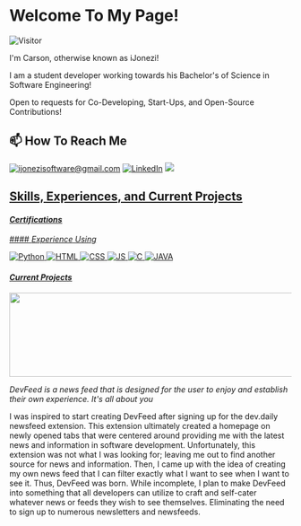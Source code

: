# Welcome To My Page!
![Visitor](https://visitor-badge.laobi.icu/badge?page_id=ijonezi.ijonezi)

I'm Carson, otherwise known as iJonezi!

I am a student developer working towards his Bachelor's of Science in Software Engineering!

Open to requests for Co-Developing, Start-Ups, and Open-Source Contributions!

## 📫 How To Reach Me
<a href="mailto:ijonezisoftware@gmail.com">![ijonezisoftware@gmail.com](https://img.shields.io/badge/Gmail-D14836?style=for-the-badge&logo=gmail&logoColor=white)</a>
<a href="https://www.linkedin.com/in/carson-jones-b44399276/">![LinkedIn](https://img.shields.io/badge/LinkedIn-0077B5?style=for-the-badge&logo=linkedin&logoColor=white)</a>
<a href="https://discordapp.com/users/227250348702564352/">![](https://dcbadge.vercel.app/api/shield/227250348702564352)

## Skills, Experiences, and Current Projects
#### <i>Certifications</i>
<div data-iframe-width="150" data-iframe-height="270" data-share-badge-id="ff9ba1fd-e07e-484d-8b0d-24976799f8a6" data-share-badge-host="https://www.credly.com"></div><script type="text/javascript" async src="//cdn.credly.com/assets/utilities/embed.js"></script>
#### <i>Experience Using</i> 

![Python](https://img.shields.io/badge/Python-3776AB?style=for-the-badge&logo=python&logoColor=white) ![HTML](https://img.shields.io/badge/HTML-239120?style=for-the-badge&logo=html5&logoColor=white) 
![CSS](https://img.shields.io/badge/CSS-239120?&style=for-the-badge&logo=css3&logoColor=white) ![JS](https://img.shields.io/badge/JavaScript-323330?style=for-the-badge&logo=javascript&logoColor=F7DF1E)
![C](https://img.shields.io/badge/C-00599C?style=for-the-badge&logo=c&logoColor=white) ![JAVA](https://img.shields.io/badge/Java-ED8B00?style=for-the-badge&logo=openjdk&logoColor=white)

#### <i>Current Projects</i>


<a href="https://github.com/iJonezi/DevFeed"><img src="https://raw.githubusercontent.com/iJonezi/iJonezi/main/logo-no-background.png" width="600" height="150" /></a>

<i>DevFeed is a news feed that is designed for the user to enjoy and establish their own experience. It's all about you</i>

I was inspired to start creating DevFeed after signing up for the dev.daily newsfeed extension. This extension ultimately created a homepage on newly opened tabs that were centered around providing me with the latest news and information in software development. Unfortunately, this extension was not what I was looking for; leaving me out to find another source for news and information. Then, I came up with the idea of creating my own news feed that I can filter exactly what I want to see when I want to see it. Thus, DevFeed was born. While incomplete, I plan to make DevFeed into something that all developers can utilize to craft and self-cater whatever news or feeds they wish to see themselves. Eliminating the need to sign up to numerous newsletters and newsfeeds. 
